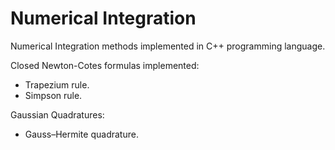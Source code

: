 # Numerical Integration

Numerical Integration methods implemented in C++ programming language.


Closed Newton-Cotes formulas implemented:
- Trapezium rule.
- Simpson rule.

Gaussian Quadratures:
- Gauss–Hermite quadrature.
